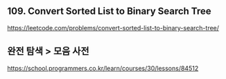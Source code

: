 
## 109. Convert Sorted List to Binary Search Tree

https://leetcode.com/problems/convert-sorted-list-to-binary-search-tree/

## 완전 탐색 > 모음 사전

https://school.programmers.co.kr/learn/courses/30/lessons/84512
